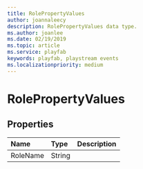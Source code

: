 ```yaml
---
title: RolePropertyValues
author: joannaleecy
description: RolePropertyValues data type.
ms.author: joanlee
ms.date: 02/19/2019
ms.topic: article
ms.service: playfab
keywords: playfab, playstream events
ms.localizationpriority: medium
---
```


# RolePropertyValues

## Properties

|Name|Type|Description|
| :--------------------|:-------------------|:----------------------|
|RoleName|String||
